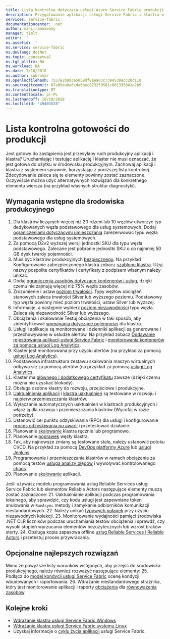 ```yaml
---
title: Lista kontrolna dotycząca usługi Azure Service Fabric produkcji gotowości | Dokumentacja firmy Microsoft
description: Przygotowanie aplikacji usługi Service Fabric i klastra w środowisku produkcyjnym przez następujące najlepsze rozwiązania.
services: service-fabric
documentationcenter: .net
author: mani-ramaswamy
manager: timlt
editor: ''
ms.assetid: ''
ms.service: service-fabric
ms.devlang: dotNet
ms.topic: conceptual
ms.tgt_pltfrm: NA
ms.workload: NA
ms.date: 7/10/2018
ms.author: subramar
ms.openlocfilehash: 7557e2b993a5059df8aea63c7394539acc28c110
ms.sourcegitcommit: 07a09da0a6cda6bec823259561c601335041e2b9
ms.translationtype: MT
ms.contentlocale: pl-PL
ms.lasthandoff: 10/18/2018
ms.locfileid: "49403528"
---
```

# <a name="production-readiness-checklist"></a>Lista kontrolna gotowości do produkcji

Jest gotowy do zastąpienia jest przesyłany ruch produkcyjny aplikacji i klastra? Uruchamiając i testując aplikację i klaster nie musi oznaczać, że jest gotowa do użytku w środowisku produkcyjnym. Zachowaj aplikacji i klastra z systemem sprawnie, korzystając z poniższej listy kontrolnej. Zdecydowanie zaleca się te elementy powinny zostać zaznaczone. Oczywiście można użyć alternatywnych rozwiązań dla konkretnego elementu wiersza (na przykład własnych struktur diagnostyki).


## <a name="pre-requisites-for-production"></a>Wymagania wstępne dla środowiska produkcyjnego

1. Dla klastrów liczących więcej niż 20 rdzeni lub 10 węzłów utworzyć typ dedykowanych węzła podstawowego dla usług systemowych. Dodaj [ograniczeniami dotyczącymi umieszczania](service-fabric-cluster-resource-manager-advanced-placement-rules-placement-policies.md) zarezerwować typu węzła podstawowego dla usług systemowych. 
2. Za pomocą D2v2 wyższej wersji jednostki SKU dla typu węzła podstawowego. Zalecane jest pobranie jednostki SKU o co najmniej 50 GB dysk twardy pojemności.
2. Musi być klastrów produkcyjnych [bezpiecznego](service-fabric-cluster-security.md). Na przykład Konfigurowanie zabezpieczonego klastra zobacz [szablonu klastra](https://github.com/Azure-Samples/service-fabric-cluster-templates/tree/master/7-VM-Windows-3-NodeTypes-Secure-NSG). Użyj nazwy pospolite certyfikatów i certyfikaty z podpisem własnym należy unikać.
4. Dodaj [ograniczenia zasobów dotyczące kontenerów i usług](service-fabric-resource-governance.md), dzięki czemu nie zajmują więcej niż 75% węzła zasobów. 
5. Zrozumienie i ustaw [poziom trwałości](service-fabric-cluster-capacity.md#the-durability-characteristics-of-the-cluster). Typy węzłów obciążeń stanowych zaleca trwałości Silver lub wyższego poziomu. Podstawowy typ węzła powinny mieć poziom trwałości, ustaw Silver lub wyższej.
6. Informacje, a następnie wybierz [poziom niezawodności](service-fabric-cluster-capacity.md#the-reliability-characteristics-of-the-cluster) typu węzła. Zaleca się niezawodność Silver lub wyższego.
7. Obciążenia i skalowanie Testuj obciążenia w taki sposób, aby zidentyfikować [wymagania dotyczące pojemności](service-fabric-cluster-capacity.md) dla klastra. 
8. Usługi i aplikacje są monitorowane i dzienniki aplikacji są generowane i przechowywane w usłudze alertów. Na przykład zobacz [Dodawanie rejestrowania aplikacji usługi Service Fabric](service-fabric-how-to-diagnostics-log.md) i [monitorowania kontenerów za pomocą usługi Log Analytics](service-fabric-diagnostics-oms-containers.md).
9. Klaster jest monitorowana przy użyciu alertów (na przykład za pomocą [usługi Log Analytics](service-fabric-diagnostics-event-analysis-oms.md)). 
10. Podstawowa infrastruktura zestawu skalowania maszyn wirtualnych odbywa się za pomocą alertów (na przykład za pomocą [usługi Log Analytics](service-fabric-diagnostics-oms-agent.md).
11. Klaster ma [głównego i dodatkowego certyfikatu](service-fabric-cluster-security-update-certs-azure.md) zawsze (dzięki czemu można nie uzyskać blokady).
12. Obsługa osobne klastry do rozwoju, przejściowe i produkcyjne. 
13. [Uaktualnienia aplikacji](service-fabric-application-upgrade.md) i [klastra uaktualnień](service-fabric-tutorial-upgrade-cluster.md) są testowane w rozwoju i najpierw przemieszczania klastrów. 
14. Wyłączanie automatycznych uaktualnień w klastrach produkcyjnych i włącz ją dla rozwoju i przemieszczania klastrów (Wycofaj w razie potrzeby). 
15. Ustanowić cel punktu odzyskiwania (RPO) dla usługi i konfigurowanie [proces odzyskiwania po awarii](service-fabric-disaster-recovery.md) i przetestować działanie.
16. Planowanie [skalowanie](service-fabric-cluster-scaling.md) klastra ręcznie lub programowo.
17. Planowanie [poprawek](service-fabric-patch-orchestration-application.md) węzły klastra. 
18. Tak, aby najnowsze zmiany są testowane stale, należy ustanowić potoku CI/CD. Na przykład za pomocą [DevOps platformy Azure](service-fabric-tutorial-deploy-app-with-cicd-vsts.md) lub [usługi Jenkins](service-fabric-cicd-your-linux-applications-with-jenkins.md)
19. Programowanie i przemieszczania klastrów w ramach obciążenia za pomocą testów [usługa analizy błędów](service-fabric-testability-overview.md) i wywoływać kontrolowanego [chaos](service-fabric-controlled-chaos.md). 
20. Planowanie [skalowanie](service-fabric-concepts-scalability.md) aplikacji. 


Jeśli używasz modelu programowania usług Reliable Services usługi Service Fabric lub elementów Reliable Actors następujące elementy muszą zostać zaznaczone:
21. Uaktualnianie aplikacji podczas programowania lokalnego, aby sprawdzić, czy kodu usługi jest zapewniane token anulowania w `RunAsync` metody i zamykanie odbiorników komunikacji niestandardowych.
22. Należy unikać [typowych pułapek](service-fabric-work-with-reliable-collections.md) przy użyciu niezawodnych kolekcji.
23. Monitorowanie wydajności pamięci środowiska .NET CLR liczników podczas uruchamiania testów obciążenia i sprawdź, czy wysoki stopień wyrzucania elementów bezużytecznych lub wzrost braków sterty.
24. Obsługa kopia zapasowa offline [usług Reliable Services i Reliable Actors](service-fabric-reliable-services-backup-restore.md) i przetestuj proces przywracania. 


## <a name="optional-best-practices"></a>Opcjonalne najlepszych rozwiązań

Mimo że powyższe listy warunków wstępnych, aby przejść do środowiska produkcyjnego, należy również rozważyć następujące elementy:
25. Podłącz do [model kondycji usługi Service Fabric](service-fabric-health-introduction.md) ocenę kondycji wbudowanych i raportowania.
26. Wdrażanie niestandardowego strażnika, który jest monitorowanie aplikacji i raporty [obciążenia](service-fabric-cluster-resource-manager-metrics.md) dla [równoważenia zasobów](service-fabric-cluster-resource-manager-balancing.md). 


## <a name="next-steps"></a>Kolejne kroki
* [Wdrażanie klastra usługi Service Fabric Windows](service-fabric-tutorial-create-vnet-and-windows-cluster.md)
* [Wdrażanie klastra usługi Service Fabric systemu Linux](service-fabric-tutorial-create-vnet-and-linux-cluster.md)
* Uzyskaj informacje o [cyklu życia aplikacji](service-fabric-application-lifecycle.md) usługi Service Fabric.
